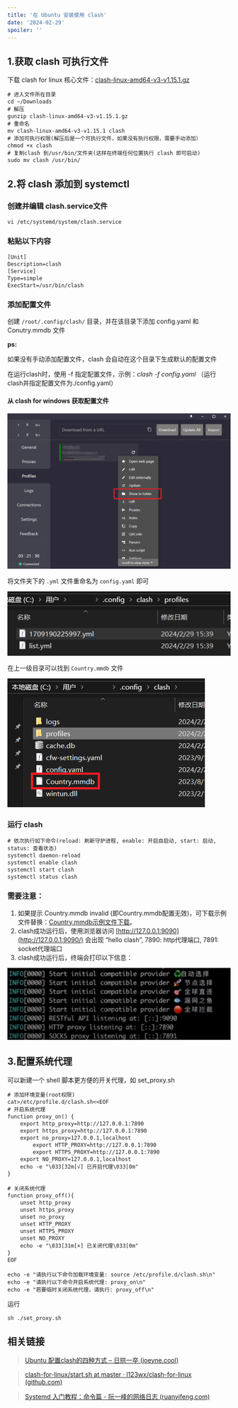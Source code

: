 ```yaml
---
title: '在 Ubuntu 安装使用 clash'
date: '2024-02-29'
spoiler: ''
---
```


## 1.获取 clash 可执行文件

下载 clash for linux 核心文件：[clash-linux-amd64-v3-v1.15.1.gz](./assets/clash-linux-amd64-v3-v1.15.1.gz)

```shell
# 进入文件所在目录
cd ~/Downloads
# 解压
gunzip clash-linux-amd64-v3-v1.15.1.gz
# 重命名
mv clash-linux-amd64-v3-v1.15.1 clash
# 添加可执行权限(解压后是一个可执行文件，如果没有执行权限，需要手动添加）
chmod +x clash
# 复制clash 到/usr/bin/文件夹(这样在终端任何位置执行 clash 即可启动)
sudo mv clash /usr/bin/
```

## 2.将 clash 添加到 systemctl

### 创建并编辑 clash.service文件

```shell
vi /etc/systemd/system/clash.service
```

### 粘贴以下内容

```shell
[Unit]
Description=clash
[Service]
Type=simple
ExecStart=/usr/bin/clash
```

### 添加配置文件

创建 `/root/.config/clash/` 目录，并在该目录下添加 config.yaml 和 Conutry.mmdb 文件

**ps:**

如果没有手动添加配置文件，clash 会自动在这个目录下生成默认的配置文件

在运行clash时，使用 -f 指定配置文件，示例：*clash -f config.yaml* （运行clash并指定配置文件为./config.yaml）

#### 从 clash for windows 获取配置文件

<img src="assets/image-20240229201132386.png" alt="image-20240229201132386" style="zoom: 50%;" />

将文件夹下的 `.yml` 文件重命名为 `config.yaml` 即可

![image-20240229201239191](assets/image-20240229201239191.png)

在上一级目录可以找到 `Country.mmdb` 文件

![image-20240229201443580](assets/image-20240229201443580.png)

### 运行 clash

```shell
# 依次执行如下命令(reload: 刷新守护进程, enable: 开启自启动, start: 启动, status: 查看状态)
systemctl daemon-reload
systemctl enable clash
systemctl start clash
systemctl status clash
```

### 需要注意：

1. 如果提示 Country.mmdb invalid (即Country.mmdb配置无效)，可下载示例文件替换：[Country.mmdb示例文件下载](https://cdn.hftech.ltd/download/clash/Country.mmdb)。
2. clash成功运行后，使用浏览器访问 [http://127.0.0.1:9090](http://127.0.0.1:9090/) 会出现 “hello clash”, 7890: http代理端口, 7891: socket代理端口
3. clash成功运行后，终端会打印以下信息：

![img](assets/20230501181422933.png!pic.normal.png)

## 3.配置系统代理

可以新建一个 shell 脚本更方便的开关代理，如 set_proxy.sh

```shell
# 添加环境变量(root权限)
cat>/etc/profile.d/clash.sh<<EOF
# 开启系统代理
function proxy_on() {
	export http_proxy=http://127.0.0.1:7890
	export https_proxy=http://127.0.0.1:7890
	export no_proxy=127.0.0.1,localhost
    	export HTTP_PROXY=http://127.0.0.1:7890
    	export HTTPS_PROXY=http://127.0.0.1:7890
 	export NO_PROXY=127.0.0.1,localhost
	echo -e "\033[32m[√] 已开启代理\033[0m"
}

# 关闭系统代理
function proxy_off(){
	unset http_proxy
	unset https_proxy
	unset no_proxy
  	unset HTTP_PROXY
	unset HTTPS_PROXY
	unset NO_PROXY
	echo -e "\033[31m[×] 已关闭代理\033[0m"
}
EOF

echo -e "请执行以下命令加载环境变量: source /etc/profile.d/clash.sh\n"
echo -e "请执行以下命令开启系统代理: proxy_on\n"
echo -e "若要临时关闭系统代理，请执行: proxy_off\n"
```

运行

```shell
sh ./set_proxy.sh
```



## 相关链接

> [Ubuntu 配置clash的四种方式 – 日拱一卒 (joeyne.cool)](https://www.joeyne.cool/http/proxy/ubuntu-安装clash并配置开机启动/#terminal)

> [clash-for-linux/start.sh at master · l123wx/clash-for-linux (github.com)](https://github.com/l123wx/clash-for-linux/blob/master/start.sh)

> [Systemd 入门教程：命令篇 - 阮一峰的网络日志 (ruanyifeng.com)](https://www.ruanyifeng.com/blog/2016/03/systemd-tutorial-commands.html)

